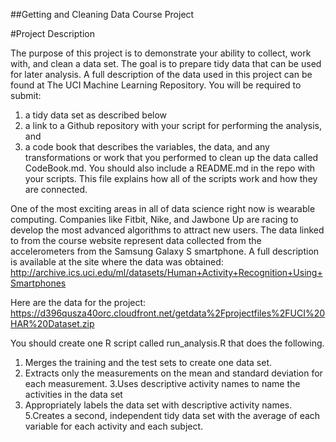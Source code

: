 ##Getting and Cleaning Data Course Project

#Project Description

The purpose of this project is to demonstrate your ability to collect, work with, and clean a data set. The goal is to prepare tidy data that can be used for later analysis.
A full description of the data used in this project can be found at The UCI Machine Learning Repository.
You will be required to submit:

   1. a tidy data set as described below
   2. a link to a Github repository with your script for performing the analysis, and
   3. a code book that describes the variables, the data, and any transformations or work that you performed to clean up the data called CodeBook.md. 
   You should also include a README.md in the repo with your scripts. This file explains how all of the scripts work and how they are connected.

One of the most exciting areas in all of data science right now is wearable computing. 
Companies like Fitbit, Nike, and Jawbone Up are racing to develop the most advanced algorithms to attract new users.
 The data linked to from the course website represent data collected from the accelerometers from the Samsung Galaxy S smartphone. 
 A full description is available at the site where the data was obtained: http://archive.ics.uci.edu/ml/datasets/Human+Activity+Recognition+Using+Smartphones

Here are the data for the project: https://d396qusza40orc.cloudfront.net/getdata%2Fprojectfiles%2FUCI%20HAR%20Dataset.zip

You should create one R script called run_analysis.R that does the following.

   1. Merges the training and the test sets to create one data set.
   2. Extracts only the measurements on the mean and standard deviation for each measurement.
   3.Uses descriptive activity names to name the activities in the data set
   4. Appropriately labels the data set with descriptive activity names.
   5.Creates a second, independent tidy data set with the average of each variable for each activity and each subject.

